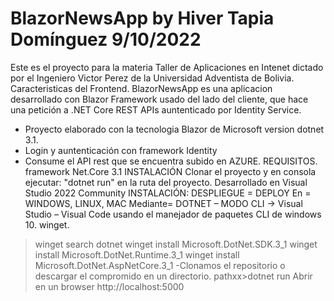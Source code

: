 # BlazorNewsApp by Hiver Tapia Domínguez 9/10/2022
Este es el proyecto para la materia Taller de Aplicaciones en Intenet dictado por el Ingeniero Victor Perez de la Universidad Adventista de Bolivia.
Caracteristicas del Frontend.
BlazorNewsApp es una aplicacion desarrollado con Blazor Framework usado del lado del cliente, que hace una petición a .NET Core REST APIs auntenticado por Identity Service. 

- Proyecto elaborado con la tecnologia Blazor de Microsoft version dotnet 3.1.
- Login y auntenticación con framework Identity
- Consume el API rest que se encuentra subido en AZURE.
REQUISITOS.
framework Net.Core 3.1
INSTALACIÓN
Clonar el proyecto y en consola ejecutar: "dotnet run"  en la ruta del proyecto.
Desarrollado en Visual Studio 2022 Community
INSTALACIÓN: DESPLIEGUE = DEPLOY
En = WINDOWS, LINUX, MAC
Mediante= DOTNET – MODO CLI -> Visual Studio – Visual Code
usando el manejador de paquetes CLI de windows 10. winget.
>winget search dotnet
>winget install Microsoft.DotNet.SDK.3_1
>winget install Microsoft.DotNet.Runtime.3_1
>winget install Microsoft.DotNet.AspNetCore.3_1
-Clonamos el repositorio o descargar el compromido en un directorio.
pathxx>dotnet run
Abrir en un browser http://localhost:5000
